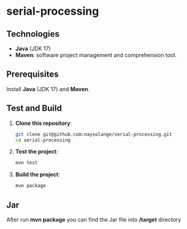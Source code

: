 # serial-processing

## Technologies

- **Java** (JDK 17)
- **Maven**: software project management and comprehension tool.

## Prerequisites

Install **Java** (JDK 17) and **Maven**.

 ## Test and Build

1. **Clone this repository**:

   ```bash
   git clone git@github.com:naysolange/serial-processing.git
   cd serial-processing
   
2. **Test the project**:

   ```bash
   mvn test
   
3. **Build the project**:

   ```bash
   mvn package

## Jar

After run **mvn package** you can find the Jar file into **/target** directory


